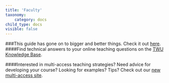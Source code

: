 ```yaml
---
title: 'Faculty'
taxonomy:
    category: docs
child_type: docs
visible: false
---
```

###This guide has gone on to bigger and better things. Check it out [here](https://trinitywestern.teamdynamix.com/TDClient/1904/Portal/KB/?CategoryID=4592).
####Find technical answers to your online teaching questions on the [TWU Knowledge Base](https://trinitywestern.teamdynamix.com/TDClient/1904/Portal/KB/?CategoryID=4747).

####Interested in multi-access teaching strategies? Need advice for developing your course? Looking for examples? Tips? Check out our [new multi-access site](https://multi-access.twu.ca).
<!--
### Resources for

# Faculty
-->
